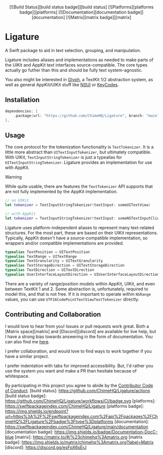 <div align="center">

[![Build Status][build status badge]][build status]
[![Platforms][platforms badge]][platforms]
[![Documentation][documentation badge]][documentation]
[![Matrix][matrix badge]][matrix]

</div>

# Ligature
A Swift package to aid in text selection, grouping, and manipulation.

Ligature includes aliases and implementations as needed to make parts of the UIKit and AppKit text interfaces source-compatible. The core types actually go futher than this and should be fully text system-agnostic.

You also might be interested in [Glyph][], a TextKit 1/2 abstraction system, as well as general AppKit/UIKit stuff like [NSUI][] or [KeyCodes][].

[Glyph]: https://github.com/ChimeHQ/Glyph
[NSUI]: https://github.com/mattmassicotte/NSUI
[KeyCodes]: https://github.com/ChimeHQ/KeyCodes

## Installation

```swift
dependencies: [
    .package(url: "https://github.com/ChimeHQ/Ligature", branch: "main")
],
```

## Usage

The core protocol for the tokenization functionality is `TextTokenizer`. It is a little more abstract than `UITextInputTokenizer`, but ultimately compatible. With UIKit, `TextInputStringTokenizer` is just a typealias for `UITextInputStringTokenizer`. Ligature provides an implementation for use with AppKit.

> [!WARNING]
> While quite usable, there are features the `TextTokenizer` API supports that are not fully implemented by the AppKit implementation.

```swift
// on UIKit
let tokenizer = TextInputStringTokenizer(textInput: someUITextView)

// with AppKit
let tokenizer = TextInputStringTokenizer(textInput: someNSTextInputClient)
```

Ligature uses platform-independent aliases to represent many text-related structures. For the most part, these are based on their UIKit representations. Typically, AppKit doesn't have a source-compatible implementation, so wrappers and/or compatible implementations are provided.

```swift
typealias TextPosition = UITextPosition
typealias TextRange = UITextRange
typealias TextGranularity = UITextGranularity
typealias TextStorageDirection = UITextStorageDirection
typealias TextDirection = UITextDirection
typealias UserInterfaceLayoutDirection = UIUserInterfaceLayoutDirection
```

There are a variety of range/position models within AppKit, UIKit, and even between TextKit 1 and 2. Some abstraction is, unfortunately, required to model this, and that is not free. If it is important to operate within `NSRange` values, you can use `UTF16CodePointTextViewTextTokenizer` directly.

## Contributing and Collaboration

I would love to hear from you! Issues or pull requests work great. Both a [Matrix space][matrix] and [Discord][discord] are available for live help, but I have a strong bias towards answering in the form of documentation. You can also find me [here](https://www.massicotte.org/about).

I prefer collaboration, and would love to find ways to work together if you have a similar project.

I prefer indentation with tabs for improved accessibility. But, I'd rather you use the system you want and make a PR than hesitate because of whitespace.

By participating in this project you agree to abide by the [Contributor Code of Conduct](CODE_OF_CONDUCT.md).
[build status]: https://github.com/ChimeHQ/Ligature/actions
[build status badge]: https://github.com/ChimeHQ/Ligature/workflows/CI/badge.svg
[platforms]: https://swiftpackageindex.com/ChimeHQ/Ligature
[platforms badge]: https://img.shields.io/endpoint?url=https%3A%2F%2Fswiftpackageindex.com%2Fapi%2Fpackages%2FChimeHQ%2FLigature%2Fbadge%3Ftype%3Dplatforms
[documentation]: https://swiftpackageindex.com/ChimeHQ/Ligature/main/documentation
[documentation badge]: https://img.shields.io/badge/Documentation-DocC-blue
[matrix]: https://matrix.to/#/%23chimehq%3Amatrix.org
[matrix badge]: https://img.shields.io/matrix/chimehq%3Amatrix.org?label=Matrix
[discord]: https://discord.gg/esFpX6sErJ
